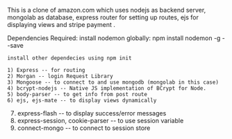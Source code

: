 This is a clone of amazon.com which uses nodejs as backend server, mongolab as database, express router for setting up routes,
ejs for displaying views and stripe payment .

Dependencies Required:
 install nodemon  globally:
	npm install nodemon -g --save

	install other dependecies using npm init

	1) Express -- for routing
	2) Morgan -- login Request Library
	3) Mongoose -- to connect to and use mongodb (mongolab in this case)
	4) bcrypt-nodejs -- Native JS implementation of BCrypt for Node.
	5) body-parser -- to get info from post route
	6) ejs, ejs-mate -- to display views dynamically
  7) express-flash -- to display success/error messages
  8) express-session, cookie-parser -- to use session variable
  9) connect-mongo -- to connect to session store

